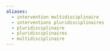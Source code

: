 ```yaml
---
aliases:
  - intervention multidisciplinaire
  - interventions pluridisciplinaires
  - pluridisciplinaire
  - pluridisciplinaires
  - multidisciplinaire
---
```

